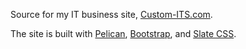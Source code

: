 Source for my IT business site, [Custom-ITS.com](http://Custom-ITS.com).

The site is built with [Pelican](https://github.com/getpelican/pelican/), [Bootstrap](http://getbootstrap.com/), and [Slate CSS](http://bootswatch.com/slate/).
